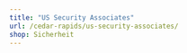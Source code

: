 ```yaml
---
title: "US Security Associates"
url: /cedar-rapids/us-security-associates/
shop: Sicherheit
---
```

